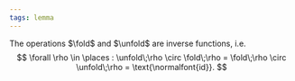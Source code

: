 ```yaml
---
tags: lemma
---
```


The operations $\fold$ and $\unfold$ are inverse functions, i.e.
$$
\forall \rho \in \places : \unfold\;\rho \circ \fold\;\rho = \fold\;\rho \circ \unfold\;\rho = \text{\normalfont{id}}.
$$